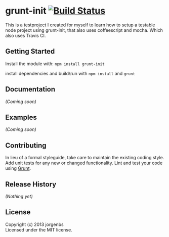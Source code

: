 # grunt-init [![Build Status](https://secure.travis-ci.org/jorgen.svendsen/grunt-init-node.png?branch=master)](http://travis-ci.org/jorgen.svendsen/grunt-init-node)

This is a testproject I created for myself to learn how to setup a testable node project using grunt-init, that also uses coffeescript and mocha. Which also uses Travis CI.

## Getting Started

Install the module with: `npm install grunt-init`

install dependencies and build\run with `npm install` and `grunt`


## Documentation
_(Coming soon)_

## Examples
_(Coming soon)_

## Contributing
In lieu of a formal styleguide, take care to maintain the existing coding style. Add unit tests for any new or changed functionality. Lint and test your code using [Grunt](http://gruntjs.com/).

## Release History
_(Nothing yet)_

## License
Copyright (c) 2013 jorgenbs  
Licensed under the MIT license.
